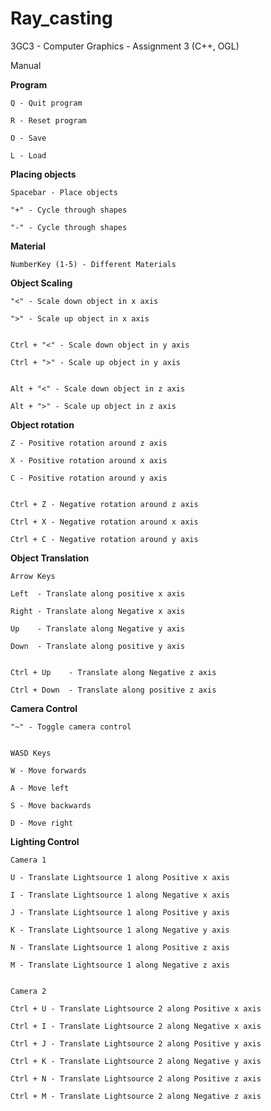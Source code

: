 Ray_casting
===========

3GC3 - Computer Graphics - Assignment 3 (C++, OGL)

Manual

**Program**

	Q - Quit program

	R - Reset program

	O - Save

	L - Load


**Placing objects**

	Spacebar - Place objects

	"+" - Cycle through shapes

	"-" - Cycle through shapes


**Material**

	NumberKey (1-5) - Different Materials


**Object Scaling**

	"<" - Scale down object in x axis

	">" - Scale up object in x axis


	Ctrl + "<" - Scale down object in y axis

	Ctrl + ">" - Scale up object in y axis

	
	Alt + "<" - Scale down object in z axis

	Alt + ">" - Scale up object in z axis

**Object rotation**

	Z - Positive rotation around z axis

	X - Positive rotation around x axis

	C - Positive rotation around y axis


	Ctrl + Z - Negative rotation around z axis

	Ctrl + X - Negative rotation around x axis

	Ctrl + C - Negative rotation around y axis


**Object Translation**

	Arrow Keys

	Left  - Translate along positive x axis

	Right - Translate along Negative x axis

	Up    - Translate along Negative y axis

	Down  - Translate along positive y axis


	Ctrl + Up    - Translate along Negative z axis

	Ctrl + Down  - Translate along positive z axis


**Camera Control**

	"~" - Toggle camera control


	WASD Keys

	W - Move forwards

	A - Move left

	S - Move backwards

	D - Move right


**Lighting Control**

	Camera 1

	U - Translate Lightsource 1 along Positive x axis

	I - Translate Lightsource 1 along Negative x axis

	J - Translate Lightsource 1 along Positive y axis

	K - Translate Lightsource 1 along Negative y axis

	N - Translate Lightsource 1 along Positive z axis

	M - Translate Lightsource 1 along Negative z axis


	Camera 2

	Ctrl + U - Translate Lightsource 2 along Positive x axis

	Ctrl + I - Translate Lightsource 2 along Negative x axis

	Ctrl + J - Translate Lightsource 2 along Positive y axis

	Ctrl + K - Translate Lightsource 2 along Negative y axis

	Ctrl + N - Translate Lightsource 2 along Positive z axis

	Ctrl + M - Translate Lightsource 2 along Negative z axis


